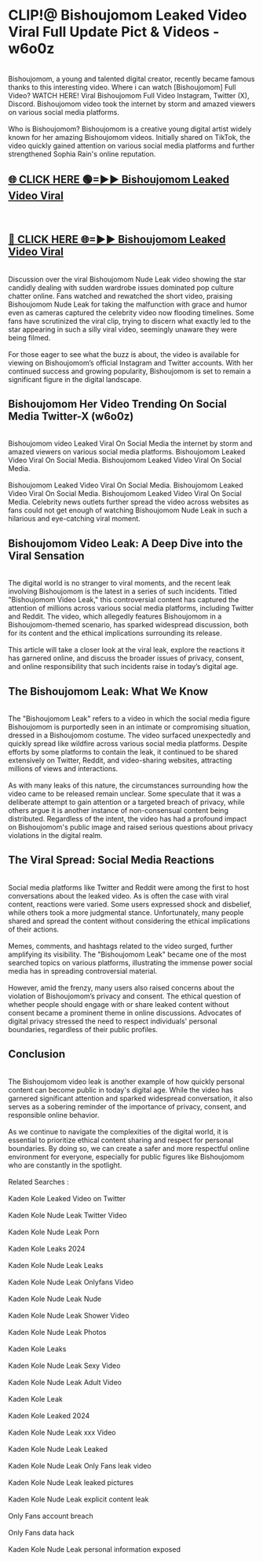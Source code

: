 # CLIP!@ Bishoujomom Leaked Video Viral Full Update Pict & Videos - w6o0z
<br>
Bishoujomom, a young and talented digital creator, recently became famous thanks to this interesting video. Where i can watch [Bishoujomom] Full Video? WATCH HERE! Viral Bishoujomom Full Video Instagram, Twitter (X), Discord. Bishoujomom video took the internet by storm and amazed viewers on various social media platforms.
<br><br>
Who is Bishoujomom? Bishoujomom is a creative young digital artist widely known for her amazing Bishoujomom videos. Initially shared on TikTok, the video quickly gained attention on various social media platforms and further strengthened Sophia Rain's online reputation.
<br>
<h2><a href="https://bestclip.site?title=Bishoujomom">🌐 CLICK HERE 🟢=►► Bishoujomom Leaked Video Viral</a></h2>
<br>
<h2><a href="https://bestclip.site?title=Bishoujomom">🔴 CLICK HERE 🌐=►► Bishoujomom Leaked Video Viral</a></h2>
<br>
Discussion over the viral Bishoujomom Nude Leak video showing the star candidly dealing with sudden wardrobe issues dominated pop culture chatter online. Fans watched and rewatched the short video, praising Bishoujomom Nude Leak for taking the malfunction with grace and humor even as cameras captured the celebrity video now flooding timelines. Some fans have scrutinized the viral clip, trying to discern what exactly led to the star appearing in such a silly viral video, seemingly unaware they were being filmed.
<br><br>
For those eager to see what the buzz is about, the video is available for viewing on Bishoujomom’s official Instagram and Twitter accounts. With her continued success and growing popularity, Bishoujomom is set to remain a significant figure in the digital landscape.
<br>
<h2>Bishoujomom Her Video Trending On Social Media Twitter-X (w6o0z)</h2>
<br>
Bishoujomom video Leaked Viral On Social Media the internet by storm and amazed viewers on various social media platforms. Bishoujomom Leaked Video Viral On Social Media. Bishoujomom Leaked Video Viral On Social Media.
<br><br>
Bishoujomom Leaked Video Viral On Social Media. Bishoujomom Leaked Video Viral On Social Media. Bishoujomom Leaked Video Viral On Social Media. Celebrity news outlets further spread the video across websites as fans could not get enough of watching Bishoujomom Nude Leak in such a hilarious and eye-catching viral moment.
<br>
<h2>Bishoujomom Video Leak: A Deep Dive into the Viral Sensation</h2>
<br>
The digital world is no stranger to viral moments, and the recent leak involving Bishoujomom is the latest in a series of such incidents. Titled "Bishoujomom Video Leak," this controversial content has captured the attention of millions across various social media platforms, including Twitter and Reddit. The video, which allegedly features Bishoujomom in a Bishoujomom-themed scenario, has sparked widespread discussion, both for its content and the ethical implications surrounding its release.
<br><br>
This article will take a closer look at the viral leak, explore the reactions it has garnered online, and discuss the broader issues of privacy, consent, and online responsibility that such incidents raise in today’s digital age.
<br>
<h2>The Bishoujomom Leak: What We Know</h2>
<br>
The "Bishoujomom Leak" refers to a video in which the social media figure Bishoujomom is purportedly seen in an intimate or compromising situation, dressed in a Bishoujomom costume. The video surfaced unexpectedly and quickly spread like wildfire across various social media platforms. Despite efforts by some platforms to contain the leak, it continued to be shared extensively on Twitter, Reddit, and video-sharing websites, attracting millions of views and interactions.
<br><br>
As with many leaks of this nature, the circumstances surrounding how the video came to be released remain unclear. Some speculate that it was a deliberate attempt to gain attention or a targeted breach of privacy, while others argue it is another instance of non-consensual content being distributed. Regardless of the intent, the video has had a profound impact on Bishoujomom's public image and raised serious questions about privacy violations in the digital realm.
<br>
<h2>The Viral Spread: Social Media Reactions</h2>
<br>
Social media platforms like Twitter and Reddit were among the first to host conversations about the leaked video. As is often the case with viral content, reactions were varied. Some users expressed shock and disbelief, while others took a more judgmental stance. Unfortunately, many people shared and spread the content without considering the ethical implications of their actions.
<br><br>
Memes, comments, and hashtags related to the video surged, further amplifying its visibility. The "Bishoujomom Leak" became one of the most searched topics on various platforms, illustrating the immense power social media has in spreading controversial material.
<br><br>
However, amid the frenzy, many users also raised concerns about the violation of Bishoujomom’s privacy and consent. The ethical question of whether people should engage with or share leaked content without consent became a prominent theme in online discussions. Advocates of digital privacy stressed the need to respect individuals' personal boundaries, regardless of their public profiles.
<br>
<h2>Conclusion</h2>
<br>
The Bishoujomom video leak is another example of how quickly personal content can become public in today's digital age. While the video has garnered significant attention and sparked widespread conversation, it also serves as a sobering reminder of the importance of privacy, consent, and responsible online behavior.
<br><br>
As we continue to navigate the complexities of the digital world, it is essential to prioritize ethical content sharing and respect for personal boundaries. By doing so, we can create a safer and more respectful online environment for everyone, especially for public figures like Bishoujomom who are constantly in the spotlight.
<br><br>
Related Searches :
<br><br>
Kaden Kole Leaked Video on Twitter
<br><br>
Kaden Kole Nude Leak Twitter Video
<br><br>
Kaden Kole Nude Leak Porn
<br><br>
Kaden Kole Leaks 2024
<br><br>
Kaden Kole Nude Leak Leaks
<br><br>
Kaden Kole Nude Leak Onlyfans Video
<br><br>
Kaden Kole Nude Leak Nude
<br><br>
Kaden Kole Nude Leak Shower Video
<br><br>
Kaden Kole Nude Leak Photos
<br><br>
Kaden Kole Leaks
<br><br>
Kaden Kole Nude Leak Sexy Video
<br><br>
Kaden Kole Nude Leak Adult Video
<br><br>
Kaden Kole Leak
<br><br>
Kaden Kole Leaked 2024
<br><br>
Kaden Kole Nude Leak xxx Video
<br><br>
Kaden Kole Nude Leak Leaked
<br><br>
Kaden Kole Nude Leak Only Fans leak video
<br><br>
Kaden Kole Nude Leak leaked pictures
<br><br>
Kaden Kole Nude Leak explicit content leak
<br><br>
Only Fans account breach
<br><br>
Only Fans data hack
<br><br>
Kaden Kole Nude Leak personal information exposed